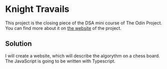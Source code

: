 # Knight Travails
This project is the closing piece of the DSA mini course of The Odin Project. You can find more about it on [the website](https://www.theodinproject.com/lessons/javascript-knights-travails) of the project. 

## Solution
I will create a website, which will describe the algorythm on a chess board. The JavaScript is going to be written with Typescript.
